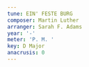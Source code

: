 ```yaml
---
tune: EIN' FESTE BURG
composer: Martin Luther
arranger: Sarah F. Adams
year: '-'
meter: 'P. M. '
key: D Major
anacrusis: 0
---
```

